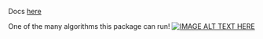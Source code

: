 Docs [here](https://github.com/jfuruness/lib_ddos_simulator/wiki)

One of the many algorithms this package can run!
[![IMAGE ALT TEXT HERE](https://img.youtube.com/vi/J0TexyxPCog/0.jpg)](https://www.youtube.com/watch?v=J0TexyxPCog)
